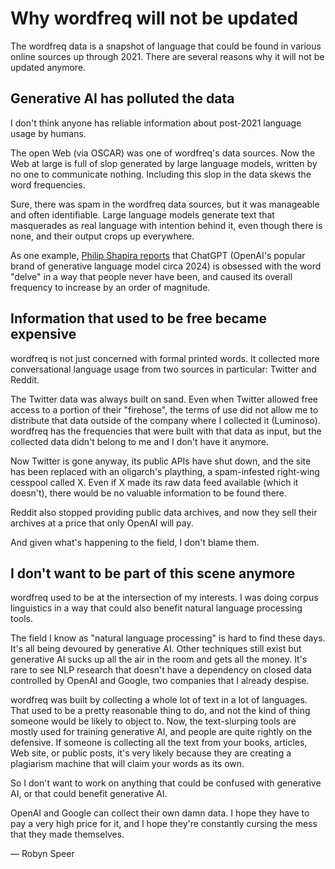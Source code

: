# Why wordfreq will not be updated

The wordfreq data is a snapshot of language that could be found in various
online sources up through 2021. There are several reasons why it will not be
updated anymore.


## Generative AI has polluted the data

I don't think anyone has reliable information about post-2021 language usage by
humans.

The open Web (via OSCAR) was one of wordfreq's data sources. Now the Web at
large is full of slop generated by large language models, written by no one to
communicate nothing. Including this slop in the data skews the word
frequencies.

Sure, there was spam in the wordfreq data sources, but it was manageable and
often identifiable. Large language models generate text that masquerades as
real language with intention behind it, even though there is none, and their
output crops up everywhere.

As one example, [Philip Shapira
reports](https://pshapira.net/2024/03/31/delving-into-delve/) that ChatGPT
(OpenAI's popular brand of generative language model circa 2024) is obsessed
with the word "delve" in a way that people never have been, and caused its
overall frequency to increase by an order of magnitude.


## Information that used to be free became expensive

wordfreq is not just concerned with formal printed words. It collected more
conversational language usage from two sources in particular: Twitter and
Reddit.

The Twitter data was always built on sand. Even when Twitter allowed free
access to a portion of their "firehose", the terms of use did not allow me to
distribute that data outside of the company where I collected it (Luminoso).
wordfreq has the frequencies that were built with that data as input, but the
collected data didn't belong to me and I don't have it anymore.

Now Twitter is gone anyway, its public APIs have shut down, and the site has
been replaced with an oligarch's plaything, a spam-infested right-wing cesspool
called X. Even if X made its raw data feed available (which it doesn't), there
would be no valuable information to be found there.

Reddit also stopped providing public data archives, and now they sell their
archives at a price that only OpenAI will pay.

And given what's happening to the field, I don't blame them.


## I don't want to be part of this scene anymore

wordfreq used to be at the intersection of my interests. I was doing corpus
linguistics in a way that could also benefit natural language processing tools.

The field I know as "natural language processing" is hard to find these days.
It's all being devoured by generative AI. Other techniques still exist but
generative AI sucks up all the air in the room and gets all the money. It's
rare to see NLP research that doesn't have a dependency on closed data
controlled by OpenAI and Google, two companies that I already despise.

wordfreq was built by collecting a whole lot of text in a lot of languages.
That used to be a pretty reasonable thing to do, and not the kind of thing
someone would be likely to object to. Now, the text-slurping tools are mostly
used for training generative AI, and people are quite rightly on the defensive.
If someone is collecting all the text from your books, articles, Web site, or
public posts, it's very likely because they are creating a plagiarism machine
that will claim your words as its own.

So I don't want to work on anything that could be confused with generative AI,
or that could benefit generative AI.

OpenAI and Google can collect their own damn data. I hope they have to pay a
very high price for it, and I hope they're constantly cursing the mess that
they made themselves.

— Robyn Speer

